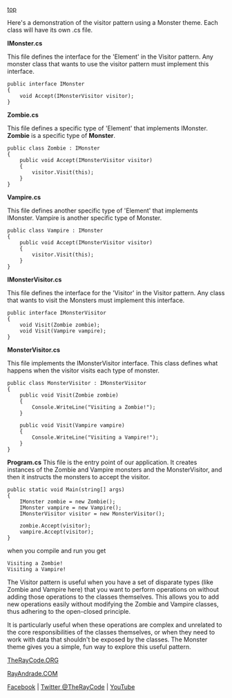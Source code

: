 [top](../README.md)

Here's a demonstration of the visitor pattern using a Monster theme. 
Each class will have its own .cs file.

**IMonster.cs**

This file defines the interface for the 'Element' in the Visitor pattern. 
Any monster class that wants to use the visitor pattern must implement this interface.

```
public interface IMonster
{
    void Accept(IMonsterVisitor visitor);
}
```

**Zombie.cs**

This file defines a specific type of 'Element' that implements IMonster. 
**Zombie** is a specific type of **Monster**.

```
public class Zombie : IMonster
{
    public void Accept(IMonsterVisitor visitor)
    {
        visitor.Visit(this);
    }
}
```

**Vampire.cs**

This file defines another specific type of 'Element' that implements IMonster. Vampire is another specific type of Monster.

```
public class Vampire : IMonster
{
    public void Accept(IMonsterVisitor visitor)
    {
        visitor.Visit(this);
    }
}
```

**IMonsterVisitor.cs**

This file defines the interface for the 'Visitor' in the Visitor pattern. 
Any class that wants to visit the Monsters must implement this interface.

```
public interface IMonsterVisitor
{
    void Visit(Zombie zombie);
    void Visit(Vampire vampire);
}
```

**MonsterVisitor.cs**

This file implements the IMonsterVisitor interface. This class defines what happens when the visitor visits each type of monster.

```
public class MonsterVisitor : IMonsterVisitor
{
    public void Visit(Zombie zombie)
    {
        Console.WriteLine("Visiting a Zombie!");
    }

    public void Visit(Vampire vampire)
    {
        Console.WriteLine("Visiting a Vampire!");
    }
}
```


**Program.cs**
This file is the entry point of our application. 
It creates instances of the Zombie and Vampire monsters and the MonsterVisitor, and then it instructs the monsters to accept the visitor.

```
public static void Main(string[] args)
{
    IMonster zombie = new Zombie();
    IMonster vampire = new Vampire();
    IMonsterVisitor visitor = new MonsterVisitor();

    zombie.Accept(visitor);
    vampire.Accept(visitor);
}
```

when you compile and run you get
```
Visiting a Zombie!
Visiting a Vampire!
```

The Visitor pattern is useful when you have a set of disparate types (like Zombie and Vampire here) that you want to perform operations on without adding those operations to the classes themselves. This allows you to add new operations easily without modifying the Zombie and Vampire classes, thus adhering to the open-closed principle.

It is particularly useful when these operations are complex and unrelated to the core responsibilities of the classes themselves, or when they need to work with data that shouldn't be exposed by the classes. The Monster theme gives you a simple, fun way to explore this useful pattern.


[TheRayCode.ORG](https://www.TheRayCode.org)

[RayAndrade.COM](https://www.RayAndrade.com)

[Facebook](https://www.facebook.com/TheRayCode/) | [Twitter @TheRayCode](https://www.twitter.com/TheRayCode/) | [YouTube](https://www.youtube.com/AndradeRay/)


